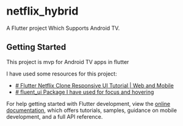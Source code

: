 
# netflix_hybrid

A Flutter project Which Supports Android TV.

## Getting Started

This project is mvp for Android TV apps in flutter

I have used some resources for this project:

- [# Flutter Netflix Clone Responsive UI Tutorial | Web and Mobile](https://www.youtube.com/watch?v=rJKN_880b-M)
- [# fluent_ui Package I have used for focus and hovering](https://pub.dev/packages/fluent_ui)

For help getting started with Flutter development, view the
[online documentation](https://docs.flutter.dev/), which offers tutorials, samples, guidance on mobile development, and a full API reference.
